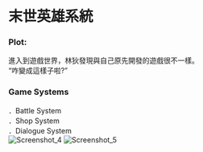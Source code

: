 # 末世英雄系統
### Plot:</br>
進入到遊戲世界，林狄發現與自己原先開發的遊戲很不一樣。</br>
“咋變成這樣子啦?”</br>

### Game Systems
．Battle System</br>
．Shop System</br>
．Dialogue System</br>
![Screenshot_4](https://user-images.githubusercontent.com/71808534/171141091-6a6326a7-7f6a-4657-887c-bb380d07077c.jpg)
![Screenshot_5](https://user-images.githubusercontent.com/71808534/171141883-399a867e-9c30-4f22-b35f-e85cf36410c9.jpg)
